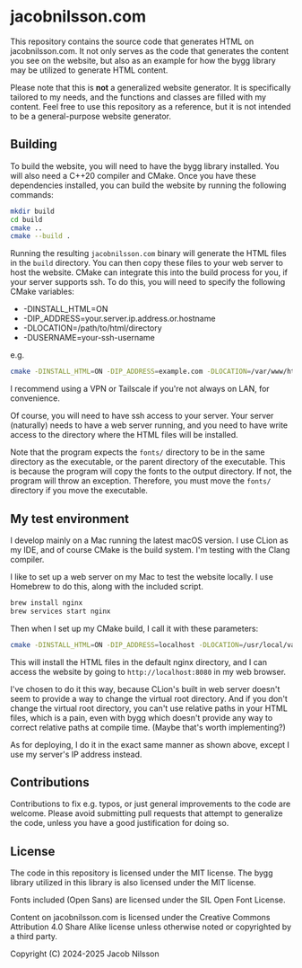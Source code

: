 # jacobnilsson.com

This repository contains the source code that generates HTML
on jacobnilsson.com. It not only serves as the code that generates
the content you see on the website, but also as an example for how the
bygg library may be utilized to generate HTML content.

Please note that this is **not** a generalized website generator. It is
specifically tailored to my needs, and the functions and classes are filled
with my content. Feel free to use this repository as a reference, but it is
not intended to be a general-purpose website generator.

## Building

To build the website, you will need to have the bygg library installed.
You will also need a C++20 compiler and CMake. Once you have these
dependencies installed, you can build the website by running the following
commands:

```bash
mkdir build
cd build
cmake ..
cmake --build .
```

Running the resulting `jacobnilsson.com` binary will generate the HTML files in 
the `build` directory. You can then copy these files to your web server to host 
the website. CMake can integrate this into the build process for you, if your 
server supports ssh. To do this, you will need to specify the following CMake variables:

- -DINSTALL_HTML=ON
- -DIP_ADDRESS=your.server.ip.address.or.hostname
- -DLOCATION=/path/to/html/directory
- -DUSERNAME=your-ssh-username

e.g. 

```bash
cmake -DINSTALL_HTML=ON -DIP_ADDRESS=example.com -DLOCATION=/var/www/html -DUSERNAME=jacob ..
```

I recommend using a VPN or Tailscale if you're not always on LAN, for convenience.

Of course, you will need to have ssh access to your server. Your server (naturally)
needs to have a web server running, and you need to have write access to the directory
where the HTML files will be installed.

Note that the program expects the `fonts/` directory to be in the same directory as the
executable, or the parent directory of the executable. This is because the program
will copy the fonts to the output directory. If not, the program will throw an exception.
Therefore, you must move the `fonts/` directory if you move the executable.

## My test environment

I develop mainly on a Mac running the latest macOS version. I use CLion as my IDE, and
of course CMake is the build system. I'm testing with the Clang compiler.

I like to set up a web server on my Mac to test the website locally. I use Homebrew
to do this, along with the included script.

```bash
brew install nginx
brew services start nginx
```

Then when I set up my CMake build, I call it with these parameters:

```bash
cmake -DINSTALL_HTML=ON -DIP_ADDRESS=localhost -DLOCATION=/usr/local/var/www -DUSERNAME=jacob ..
```

This will install the HTML files in the default nginx directory, and I can access the
website by going to `http://localhost:8080` in my web browser.

I've chosen to do it this way, because CLion's built in web server doesn't seem to provide a way
to change the virtual root directory. And if you don't change the virtual root directory, you
can't use relative paths in your HTML files, which is a pain, even with bygg which doesn't
provide any way to correct relative paths at compile time. (Maybe that's worth implementing?)

As for deploying, I do it in the exact same manner as shown above, except I use my server's IP
address instead.

## Contributions

Contributions to fix e.g. typos, or just general improvements to the code are welcome.
Please avoid submitting pull requests that attempt to generalize the code, unless
you have a good justification for doing so.

## License

The code in this repository is licensed under the MIT license. The bygg library utilized
in this library is also licensed under the MIT license. 

Fonts included (Open Sans) are  licensed under the SIL Open Font License.

Content on jacobnilsson.com is licensed under the Creative Commons Attribution 4.0 Share Alike license
unless otherwise noted or copyrighted by a third party.

Copyright (C) 2024-2025 Jacob Nilsson